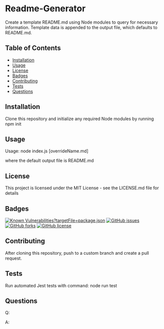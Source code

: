 # Readme-Generator

Create a template README.md using Node modules to query for necessary
information.  Template data is appended to the output file, which defaults to
README.md.

## Table of Contents
- [Installation](https://github.com/johannsp/CWRUBC-Readme-Generator#Installation) 
- [Usage](https://github.com/johannsp/CWRUBC-Readme-Generator#Usage) 
- [License](https://github.com/johannsp/CWRUBC-Readme-Generator#License) 
- [Badges](https://github.com/johannsp/CWRUBC-Readme-Generator#Badges) 
- [Contributing](https://github.com/johannsp/CWRUBC-Readme-Generator#Contributing) 
- [Tests](https://github.com/johannsp/CWRUBC-Readme-Generator#Tests) 
- [Questions](https://github.com/johannsp/CWRUBC-Readme-Generator#Questions) 

## Installation

Clone this repository and initialize any required Node modules by running
  npm init

## Usage

Usage: node index.js [overrideName.md]

where the default output file is README.md

## License

This project is licensed under the MIT License -
see the LICENSE.md file for details

## Badges

[![Known Vulnerabilities](https://snyk.io/test/github/johannsp/CWRUBC-Readme-Generator/badge.svg)?targetFile=package.json](https://snyk.io/test/github/johannsp/CWRUBC-Readme-Generator)
[![GitHub issues](https://img.shields.io/github/issues/johannsp/CWRUBC-Readme-Generator)](https://img.shields.io/github/issues/johannsp/CWRUBC-Readme-Generator)
[![GitHub forks](https://img.shields.io/github/forks/johannsp/CWRUBC-Readme-Generator)](https://img.shields.io/github/forks/johannsp/CWRUBC-Readme-Generator)
[![GitHub license](https://img.shields.io/github/license/johannsp/CWRUBC-Readme-Generator)](https://img.shields.io/github/license/johannsp/CWRUBC-Readme-Generator)

## Contributing

After cloning this repository, push to a custom branch and create a pull request.

## Tests

Run automated Jest tests with command:
  node run test

## Questions

Q:

A:
